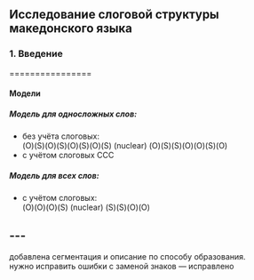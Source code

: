 ## Исследование слоговой структуры македонского языка 



### 1. Введение

================ 

#### Модели 
##### Модель для односложных слов: 
* без учёта слоговых:  
  (O)(S)(O)(S)(O)(S)(O)(S) (nuclear) (O)(S)(S)(O)(O)(S)(O)
* с учётом слоговых 
  CCC 

##### Модель для всех слов: 
* с учётом слоговых:  
  (O)(O)(O)(S) (nuclear) (S)(S)(O)(O) 

## --- 
добавлена сегментация и описание по способу образования.  
нужно исправить ошибки с заменой знаков — исправлено 
